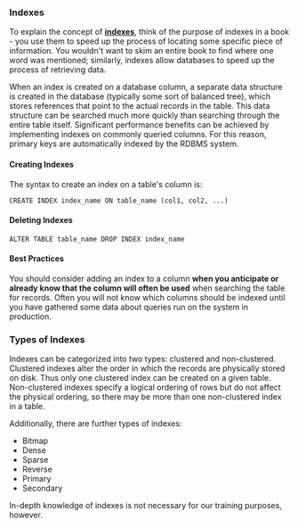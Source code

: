 ### Indexes

To explain the concept of [**indexes**](https://en.wikipedia.org/wiki/Database_index), think of the purpose of indexes in a book - you use them to speed up the process of locating some specific piece of information. You wouldn't want to skim an entire book to find where one word was mentioned; similarly, indexes allow databases to speed up the process of retrieving data.

When an index is created on a database column, a separate data structure is created in the database (typically some sort of balanced tree), which stores references that point to the actual records in the table. This data structure can be searched much more quickly than searching through the entire table itself. Significant performance benefits can be achieved by implementing indexes on commonly queried columns. For this reason, primary keys are automatically indexed by the RDBMS system.

#### Creating Indexes

The syntax to create an index on a table's column is:

```
CREATE INDEX index_name ON table_name (col1, col2, ...)
```

#### Deleting Indexes

```
ALTER TABLE table_name DROP INDEX index_name
```

#### Best Practices

You should consider adding an index to a column **when you anticipate or already know that the column will often be used** when searching the table for records. Often you will not know which columns should be indexed until you have gathered some data about queries run on the system in production.

### Types of Indexes

Indexes can be categorized into two types: clustered and non-clustered. Clustered indexes alter the order in which the records are physically stored on disk. Thus only one clustered index can be created on a given table. Non-clustered indexes specify a logical ordering of rows but do not affect the physical ordering, so there may be more than one non-clustered index in a table.

Additionally, there are further types of indexes:

* Bitmap
* Dense
* Sparse
* Reverse
* Primary
* Secondary

In-depth knowledge of indexes is not necessary for our training purposes, however.
